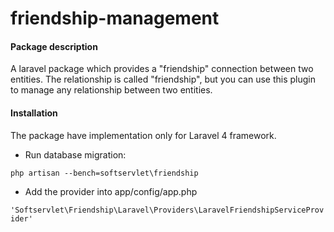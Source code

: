 friendship-management
=====================

#### Package description

A laravel package which provides a "friendship" connection between 
two entities. The relationship is called "friendship", but you can
use this plugin to manage any relationship between two entities.

#### Installation

The package have implementation only for Laravel 4 framework.

 * Run database migration:

`php artisan --bench=softservlet\friendship`

 * Add the provider into app/config/app.php

`'Softservlet\Friendship\Laravel\Providers\LaravelFriendshipServiceProvider'`
